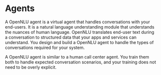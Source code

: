 # Agents

A OpenNLU agent is a virtual agent that handles conversations with your end-users. It is a natural language understanding module that understands the nuances of human language. OpenNLU translates end-user text during a conversation to structured data that your apps and services can understand. You design and build a OpenNLU agent to handle the types of conversations required for your system.

A OpenNLU agent is similar to a human call center agent. You train them both to handle expected conversation scenarios, and your training does not need to be overly explicit.